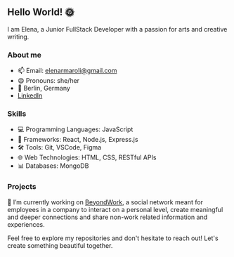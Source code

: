 ## Hello World! 🌞

I am Elena, a Junior FullStack Developer with a passion for arts and creative writing.

### About me
- 📫 Email: elenarmaroli@gmail.com
- 😄 Pronouns: she/her
- 📍 Berlin, Germany
- [LinkedIn](https://www.linkedin.com/in/elenarmaroli/)

### Skills
- 💻 Programming Languages: JavaScript
- 🚀 Frameworks: React, Node.js, Express.js
- 🛠 Tools: Git, VSCode, Figma
- 🌐 Web Technologies: HTML, CSS, RESTful APIs
- 📊 Databases: MongoDB

### Projects
🔭 I’m currently working on [BeyondWork](https://github.com/Marwahaldujaili/beyondwork), a social network meant for employees in a company to interact on a personal level, create meaningful and deeper connections and share non-work related information and experiences.

Feel free to explore my repositories and don't hesitate to reach out! Let's create something beautiful together.


